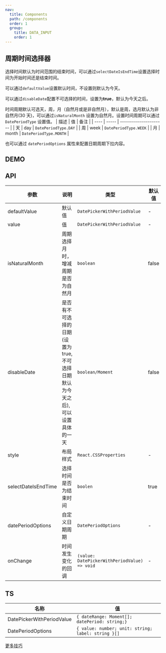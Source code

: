 ```yaml
---
nav:
  title: Components
  path: /components
  order: 1 
  group:
    title: DATA_INPUT
    order: 1  
---
```


## 周期时间选择器

选择时间默认为时间范围的结束时间，可以通过`selectDateIsEndTime`设置选择时间为开始时间还是结束时间。

可以通过`defaultValue`设置默认时间，不设置则默认为今天。

可以通过`disableDate`配置不可选择的时间，设置为<b>true</b>，默认为今天之后。

时间周期默认可选天，周，月（自然月或是非自然月），默认是周，选月默认为非自然月(30 天)，可以通过`isNaturalMonth` 设置为自然月。设置时间周期可以通过 `DatePeriodType` 设置值。
| 描述 | 值 | 备注 |
| ---- | ----- | ---------------------- |
| 天 | day | `DatePeriodType.DAY` |
| 周 | week | `DatePeriodType.WEEK` |
| 月 | month | `DatePeriodType.MONTH` |

也可以通过 `datePeriodOptions` 属性来配置日期周期下拉内容。

## DEMO

<code  src="../DatePickerWithPeriod/demo/basic.tsx" title="基本用法" description="基本用法"></code>

<code src="../DatePickerWithPeriod/demo/naturalMonth.tsx" title="设置自然月" description="设置自然月"></code>

<code src="../DatePickerWithPeriod/demo/disableDate.tsx"  title="设置自然月" description="设置自然月"></code>

<code src="../DatePickerWithPeriod/demo/customDatePeriod.tsx"  title="自定义时间周期" description="自定义时间周期"></code>

<code src="../DatePickerWithPeriod/demo/selectDateIsStartTime.tsx"   title="选择时间为开始时间" description="选择时间为开始时间"></code>

<code src="../DatePickerWithPeriod/demo/useInForm.tsx"  title="在 Form 中使用" description="在 Form 中使用"></code>

## API

| 参数                | 说明                                                                             | 类型                                         | 默认值 | 版本  |
| ------------------- | -------------------------------------------------------------------------------- | -------------------------------------------- | ------ | ----- |
| defaultValue        | 默认值                                                                           | `DatePickerWithPeriodValue`                  | -      | 0.01 |
| value               | 值                                                                               | `DatePickerWithPeriodValue`                  | -      | 0.01 |
| isNaturalMonth      | 周期选择月时，增减周期是否为自然月                                               | `boolean`                                    | false  | 0.01 |
| disableDate         | 是否有不可选择的日期(设置为 true, 不可选择日期默认为今天之后),可以设置具体的一天 | `boolean/Moment`                             | false  | 0.01 |
| style               | 布局样式                                                                         | `React.CSSProperties`                        | -      | 0.01 |
| selectDateIsEndTime | 选择时间是否为结束时间                                                           | `boolen`                                     | true   | 0.01 |
| datePeriodOptions   | 自定义日期周期                                                                   | `DatePeriodOptions`                          | -      | 0.01 |
| onChange            | 时间发生变化的回调                                                               | `(value: DatePickerWithPeriodValue) => void` | -      | 0.01 |

## TS

| 名称                      | 值                                                 |
| ------------------------- | -------------------------------------------------- |
| DatePickerWithPeriodValue | `{ dateRange: Moment[]; datePeriod: string;}`      |
| DatePeriodOptions         | `{ value: number; unit: string; label: string }[]` |

[更多技巧](https://d.umijs.org/guide/demo-principle)
